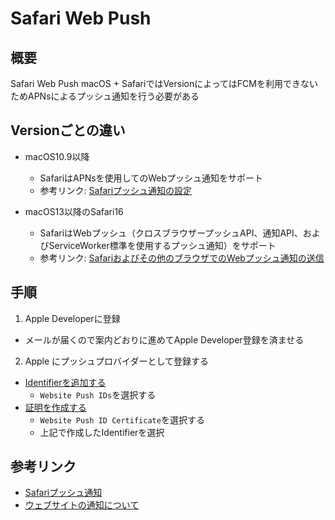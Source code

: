 # Safari Web Push
## 概要
Safari Web Push
macOS + SafariではVersionによってはFCMを利用できないためAPNsによるプッシュ通知を行う必要がある

## Versionごとの違い
* macOS10.9以降
  * SafariはAPNsを使用してのWebプッシュ通知をサポート
  * 参考リンク: [Safariプッシュ通知の設定](https://developer.apple.com/library/archive/documentation/NetworkingInternet/Conceptual/NotificationProgrammingGuideForWebsites/PushNotifications/PushNotifications.html)

* macOS13以降のSafari16
  * SafariはWebプッシュ（クロスブラウザープッシュAPI、通知API、およびServiceWorker標準を使用するプッシュ通知）をサポート
  * 参考リンク: [Safariおよびその他のブラウザでのWebプッシュ通知の送信](https://developer.apple.com/documentation/usernotifications/sending_web_push_notifications_in_safari_and_other_browsers)

## 手順
1. Apple Developerに登録
  * メールが届くので案内どおりに進めてApple Developer登録を済ませる
2. Apple  にプッシュプロバイダーとして登録する
  * [Identifierを追加する](https://developer.apple.com/account/resources/identifiers/add/bundleId)
    * `Website Push IDs`を選択する
  * [証明を作成する](https://developer.apple.com/account/resources/certificates/add)
    * `Website Push ID Certificate`を選択する
    * 上記で作成したIdentifierを選択

## 参考リンク
- [Safariプッシュ通知](https://developer.apple.com/notifications/safari-push-notifications/)
- [ウェブサイトの通知について](https://developer.apple.com/library/archive/documentation/NetworkingInternet/Conceptual/NotificationProgrammingGuideForWebsites/Introduction/Introduction.html)
